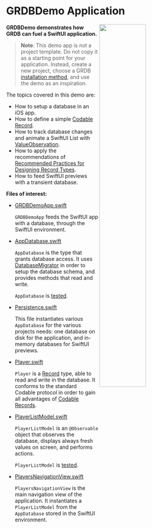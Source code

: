 GRDBDemo Application
====================

<img align="right" src="https://github.com/groue/GRDB.swift/raw/master/Documentation/DemoApps/GRDBDemo/Screenshot.png" width="50%">

**GRDBDemo demonstrates how GRDB can fuel a SwiftUI application.**

> **Note**: This demo app is not a project template. Do not copy it as a starting point for your application. Instead, create a new project, choose a GRDB [installation method](../../../README.md#installation), and use the demo as an inspiration.

The topics covered in this demo are:

- How to setup a database in an iOS app.
- How to define a simple [Codable Record](../../../README.md#codable-records).
- How to track database changes and animate a SwiftUI List with [ValueObservation](https://swiftpackageindex.com/groue/GRDB.swift/documentation/grdb/valueobservation).
- How to apply the recommendations of [Recommended Practices for Designing Record Types](https://swiftpackageindex.com/groue/GRDB.swift/documentation/grdb/recordrecommendedpractices).
- How to feed SwiftUI previews with a transient database.

**Files of interest:**

- [GRDBDemoApp.swift](GRDBDemo/GRDBDemoApp.swift)
    
    `GRDBDemoApp` feeds the SwiftUI app with a database, through the SwiftUI environment.

- [AppDatabase.swift](GRDBDemo/Database/AppDatabase.swift)
    
    `AppDatabase` is the type that grants database access. It uses [DatabaseMigrator](https://swiftpackageindex.com/groue/GRDB.swift/documentation/grdb/databasemigrator) in order to setup the database schema, and provides methods that read and write.
    
    `AppDatabase` is [tested](GRDBDemoTests/AppDatabaseTests.swift).

- [Persistence.swift](GRDBDemo/Database/Persistence.swift)
    
    This file instantiates various `AppDatabase` for the various projects needs: one database on disk for the application, and in-memory databases for SwiftUI previews.

- [Player.swift](GRDBDemo/Database/Models/Player.swift)
    
    `Player` is a [Record](../../../README.md#records) type, able to read and write in the database. It conforms to the standard Codable protocol in order to gain all advantages of [Codable Records](../../../README.md#codable-records).

- [PlayerListModel.swift](GRDBDemo/Views/PlayerListModel.swift)

    `PlayerListModel` is an `@Observable` object that observes the database, displays always fresh values on screen, and performs actions.
    
    `PlayerListModel` is [tested](GRDBDemoTests/PlayerListModelTests.swift).

- [PlayersNavigationView.swift](GRDBDemo/Views/PlayersNavigationView.swift)

    `PlayersNavigationView` is the main navigation view of the application. It instantiates a `PlayerListModel` from the `AppDatabase` stored in the SwiftUI environment.

